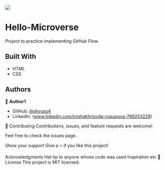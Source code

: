 ![](https://img.shields.io/badge/Microverse-blueviolet)
# Hello-Microverse
Project to practice implementing GitHub Flow.

## Built With

- HTML
- CSS

## Authors

👤 **Author1**

- GitHub: [@shyusu4](https://github.com/shyusu4)
- LinkedIn: (www.linkedin.com/in/shakhrizoda-yusupova-789253229)

🤝 Contributing
Contributions, issues, and feature requests are welcome!

Feel free to check the issues page.

Show your support
Give a ⭐️ if you like this project!

Acknowledgments
Hat tip to anyone whose code was used
Inspiration
etc
📝 License
This project is MIT licensed.
